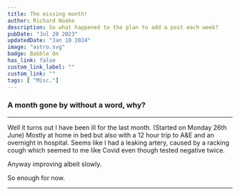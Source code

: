 ```yaml
---
title: The missing month!
author: Richard Noake
description: So what happened to the plan to add a post each week?
pubDate: "Jul 20 2023"
updatedDate: "Jan 10 2024"
image: "astro.svg"
badge: Babble On
has_link: false
custom_link_label: ""
custom_link: ""
tags: [ "Misc."]
---
```


### A month gone by without a word, why?

---
Well it turns out I have been ill for the last month. (Started on Monday 26th June) Mostly at home in bed but also with a 12 hour trip to A&E and an overnight in hospital. Seems like I had a leaking artery, caused by a racking cough which seemed to me like Covid even though tested negative twice.

Anyway improving albeit slowly.

So enough for now.

---
